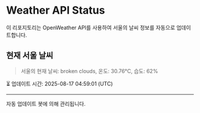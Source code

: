 
# Weather API Status

이 리포지토리는 OpenWeather API를 사용하여 서울의 날씨 정보를 자동으로 업데이트합니다.

## 현재 서울 날씨
> 서울의 현재 날씨: broken clouds, 온도: 30.76°C, 습도: 62%

⏳ 업데이트 시간: 2025-08-17 04:59:01 (UTC)

---
자동 업데이트 봇에 의해 관리됩니다.
